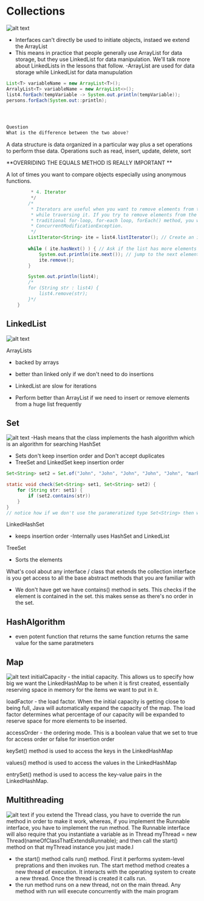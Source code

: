 # Collections
![alt text](image-8.png)
 - Interfaces can't directly be used to initiate objects, instaed we extend the ArrayList
 - This means in practice that people generally use ArrayList for data storage, but they use LinkedList for data manipulation. We'll talk more about LinkedLists in the lessons that follow.
 -ArrayList are used for data storage while LinkedList for data manupulation
 ```java
List<T> variableName = new ArrayList<T>();
ArralyList<T> variableName = new ArrayList<>();
list4.forEach(tempVariable -> System.out.println(tempVariable));
persons.forEach(System.out::println);

 


Question
What is the difference between the two above?
 ```
A data structure is data organized in a  particular way plus a set operations to perform thse data. Operations such as read, insert, update, delete, sort 

**OVERRIDING THE EQUALS METHOD IS REALLY IMPORTANT **

A lot of times you want to compare objects especially using anonymous functions.
```java
		 * 4. Iterator
		 */
		/*
		 * Iterators are useful when you want to remove elements from the ArrayList
		 * while traversing it. If you try to remove elements from the ArrayList using:
		 * traditional for-loop, for-each loop, forEach() method, you will get a
		 * ConcurrentModificationException.
		 */
		ListIterator<String> ite = list4.listIterator(); // Create an iterator
		
		while ( ite.hasNext() ) { // Ask if the list has more elements 
			System.out.println(ite.next()); // jump to the next element
			ite.remove();
		}

		System.out.println(list4);
		/*
	    for (String str : list4) {
			list4.remove(str);
		}*/
	}
 ```

 ## LinkedList
![alt text](imageCollection/LinkedDiagram.png)

ArrayLists
- backed by arrays
- better than linked only if we don't need to do insertions

- LinkedList are slow for iterations
- Perform better than ArrayList if we need to insert or remove elements from a huge list frequently

## Set
![alt text](imageCollection/SetDiagram.png)
-Hash means that the class implements the hash algorithm which is an algorithm for searching
HashSet
- Sets don't keep insertion order and Don't accept duplicates
- TreeSet and LinkedSet keep insertion order

```java
Set<String> set2 = Set.of("John", "John", "John", "John", "John", "mark");

static void check(Set<String> set1, Set<String> set2) {
	for (String str: set1) {
		if (set2.contains(str))
	}
}
// notice how if we don't use the parameratized type Set<String> then we will get an error for String str

```
LinkedHashSet
- keeps insertion order
-Internally uses HashSet and LinkedList

TreeSet
- Sorts the elements

What's cool about any interface / class that extends the collection interface is you get access to all the base abstract methods that you are familiar with 
- We don't have get we have contains() method in sets. This checks if the element is contained in the set. this makes sense as there's no order in the set.

## HashAlgorithm
- even potent function that returns the same function returns the same value for the same paratmeters

## Map
![alt text](image-9.png)
initialCapacity - the initial capacity. This allows us to specify how big we want the LinkedHashMap to be when it is first created, essentially reserving space in memory for the items we want to put in it.

loadFactor - the load factor. When the initial capacity is getting close to being full, Java will automatically expand the capacity of the map. The load factor determines what percentage of our capacity will be expanded to reserve space for more elements to be inserted.

accessOrder - the ordering mode. This is a boolean value that we set to true for access order or false for insertion order

keySet() method is used to access the keys in the LinkedHashMap

values() method is used to access the values in the LinkedHashMap 

entrySet() method is used to access the key-value pairs in the LinkedHashMap.

## Multithreading
![alt text](image-10.png)
 if you extend the Thread class, you have to override the run method in order to make it work, whereas, if you implement the Runnable interface, you have to implement the run method. The Runnable interface will also require that you instantiate a variable as in Thread myThread = new Thread(nameOfClassThatExtendsRunnable); and then call the start() method on that myThread instance you just made.I 
 - the start() method calls run() method. First it performs system-level preprations and then invokes run. The start method method creates a new thread of execution. It interacts with the operating system to create a new thread. Once the thread is created it calls run. 
 - the run method runs on a new thread, not on the main thread. Any method with run will execute concurrently with the main program

